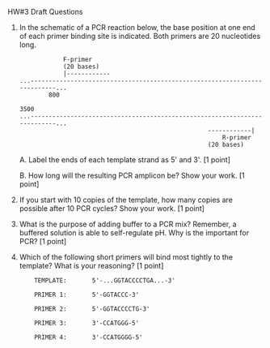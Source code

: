 HW#3 Draft Questions

1.  In the schematic of a PCR reaction below, the base position at one end of each
    primer binding site is indicated.  Both primers are 20 nucleotides long.

    ```
                F-primer
                (20 bases)
                |------------
    ...--------------------------------------------------------------------------...
            800
                                                                    3500
    ...--------------------------------------------------------------------------...
                                                        ------------|
                                                            R-primer
                                                        (20 bases)
    ```

    A.  Label the ends of each template strand as 5' and 3'. [1 point]

    B.  How long will the resulting PCR amplicon be?  Show your work. [1 point]

2.  If you start with 10 copies of the template, how many copies are possible
        after 10 PCR cycles?  Show your work. [1 point]

3.  What is the purpose of adding buffer to a PCR mix?  Remember, a buffered
    solution is able to self-regulate pH.  Why is the important for PCR? [1 point]

4.  Which of the following short primers will bind most tightly to the template?
    What is your reasoning? [1 point]

    ```
        TEMPLATE:       5'-...GGTACCCCTGA...-3'

        PRIMER 1:       5'-GGTACCC-3'

        PRIMER 2:       5'-GGTACCCCTG-3'

        PRIMER 3:       3'-CCATGGG-5'

        PRIMER 4:       3'-CCATGGGG-5'

    ```
